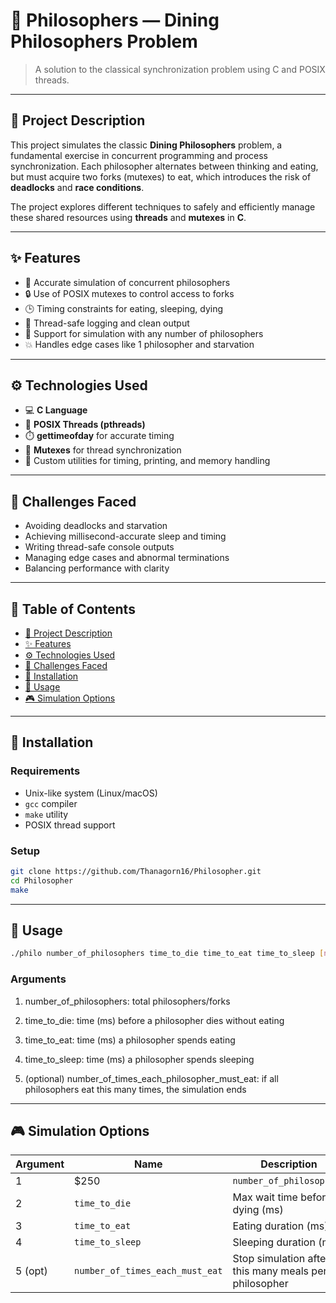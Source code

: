 # 🍝 Philosophers — Dining Philosophers Problem

> A solution to the classical synchronization problem using C and POSIX threads.

---

## 📌 Project Description

This project simulates the classic **Dining Philosophers** problem, a fundamental exercise in concurrent programming and process synchronization. Each philosopher alternates between thinking and eating, but must acquire two forks (mutexes) to eat, which introduces the risk of **deadlocks** and **race conditions**.

The project explores different techniques to safely and efficiently manage these shared resources using **threads** and **mutexes** in **C**.

---

## ✨ Features

- 🧠 Accurate simulation of concurrent philosophers  
- 🔒 Use of POSIX mutexes to control access to forks  
- 🕒 Timing constraints for eating, sleeping, dying  
- 🏃 Thread-safe logging and clean output  
- 🔁 Support for simulation with any number of philosophers  
- 💥 Handles edge cases like 1 philosopher and starvation

---

## ⚙️ Technologies Used

- 💻 **C Language**  
- 🧵 **POSIX Threads (pthreads)**  
- ⏱️ **gettimeofday** for accurate timing  
- 🔐 **Mutexes** for thread synchronization  
- 📝 Custom utilities for timing, printing, and memory handling

---

## 🚧 Challenges Faced

- Avoiding deadlocks and starvation  
- Achieving millisecond-accurate sleep and timing  
- Writing thread-safe console outputs  
- Managing edge cases and abnormal terminations  
- Balancing performance with clarity

---

## 📁 Table of Contents

- [📌 Project Description](#-project-description)  
- [✨ Features](#-features)  
- [⚙️ Technologies Used](#-technologies-used)  
- [🚧 Challenges Faced](#-challenges-faced)  
- [🔧 Installation](#-installation)  
- [🚀 Usage](#-usage)  
- [🎮 Simulation Options](#-simulation-options)  

---

## 🔧 Installation

### Requirements

- Unix-like system (Linux/macOS)  
- `gcc` compiler  
- `make` utility  
- POSIX thread support

### Setup

```bash
git clone https://github.com/Thanagorn16/Philosopher.git
cd Philosopher
make
```

---

## 🚀 Usage
```bash
./philo number_of_philosophers time_to_die time_to_eat time_to_sleep [number_of_times_each_philosopher_must_eat]
```
### Arguments
1. number_of_philosophers: total philosophers/forks

2. time_to_die: time (ms) before a philosopher dies without eating

3. time_to_eat: time (ms) a philosopher spends eating

4. time_to_sleep: time (ms) a philosopher spends sleeping

5. (optional) number_of_times_each_philosopher_must_eat: if all philosophers eat this many times, the simulation ends

---

## 🎮 Simulation Options

| Argument    | Name | Description |
| -------- | ------- | ----------- |
| 1  | $250    | `number_of_philosophers` | Total philosophers (and forks)|            
| 2 | `time_to_die` | Max wait time before dying (ms) |
| 3 | `time_to_eat`| Eating duration (ms) |
| 4  | `time_to_sleep` | Sleeping duration (ms) |
| 5 (opt) | `number_of_times_each_must_eat` | Stop simulation after this many meals per philosopher |

